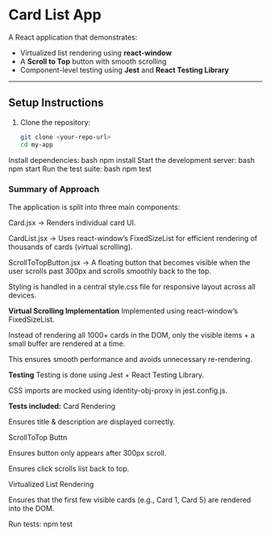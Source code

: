 # Card List App

A React application that demonstrates:
- Virtualized list rendering using **react-window**  
- A **Scroll to Top** button with smooth scrolling  
- Component-level testing using **Jest** and **React Testing Library**

---

## Setup Instructions

1. Clone the repository:
   ```bash
   git clone <your-repo-url>
   cd my-app
Install dependencies:
bash
npm install
Start the development server:
bash
npm start
Run the test suite:
bash
npm test


### Summary of Approach
The application is split into three main components:

Card.jsx → Renders individual card UI.

CardList.jsx → Uses react-window’s FixedSizeList for efficient rendering of thousands of cards (virtual scrolling).

ScrollToTopButton.jsx → A floating button that becomes visible when the user scrolls past 300px and scrolls smoothly back to the top.

Styling is handled in a central style.css file for responsive layout across all devices.

**Virtual Scrolling Implementation**
Implemented using react-window’s FixedSizeList.

Instead of rendering all 1000+ cards in the DOM, only the visible items + a small buffer are rendered at a time.

This ensures smooth performance and avoids unnecessary re-rendering.

**Testing**
Testing is done using Jest + React Testing Library.

CSS imports are mocked using identity-obj-proxy in jest.config.js.

**Tests included:**
Card Rendering

Ensures title & description are displayed correctly.

ScrollToTop Buttn

Ensures button only appears after 300px scroll.

Ensures click scrolls list back to top.

Virtualized List Rendering

Ensures that the first few visible cards (e.g., Card 1, Card 5) are rendered into the DOM.

Run tests:
npm test





